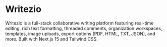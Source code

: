 # Writezio
Writezio is a full-stack collaborative writing platform featuring real-time editing, rich text formatting, threaded comments, organization workspaces, templates, image uploads, export options (PDF, HTML, TXT, JSON), and more. Built with Next.js 15 and Tailwind CSS.
